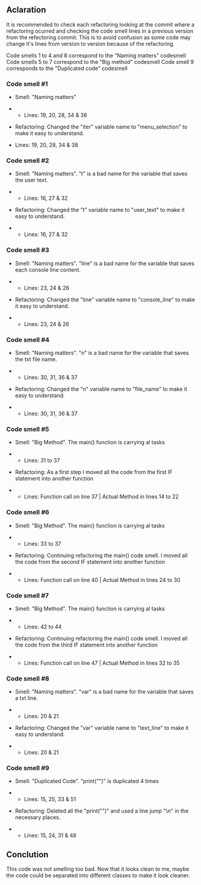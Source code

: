 ## Aclaration
It is recommended to check each refactoring looking at the commit where a refactoring ocurred and checking the code smell lines in a previous version from the refectoring commit. This is to avoid confusion as some code may change it's lines from version to version because of the refactoring.

Code smells 1 to 4 and 8 correspond to the "Naming matters" codesmell
Code smells 5 to 7  correspond to the "Big method" codesmell
Code smell 9 corresponds to the "Duplicated code" codesmell

### Code smell #1
* Smell:  "Naming matters"
* * Lines: 19, 20, 28, 34 & 38

* Refactoring: Changed the "iter" variable name to "menu_selection" to make it easy to understand.
* Lines: 19, 20, 28, 34 & 38

### Code smell #2
* Smell: "Naming matters". "t" is a bad name for the variable that saves the user text.
* * Lines: 16, 27 & 32

* Refactoring: Changed the "t" variable name to "user_text" to make it easy to understand.
* * Lines: 16, 27 & 32

### Code smell #3
* Smell: "Naming matters". "line" is a bad name for the variable that saves each console line content.
* * Lines: 23, 24 & 26

* Refactoring: Changed the "line" variable name to "console_line" to make it easy to understand.
* * Lines: 23, 24 & 26

### Code smell #4
* Smell: "Naming matters". "n" is a bad name for the variable that saves the txt file name.
* * Lines: 30, 31, 36 & 37

* Refactoring: Changed the "n" variable name to "file_name" to make it easy to understand.
* * Lines: 30, 31, 36 & 37

### Code smell #5
* Smell: "Big Method". The main() function is carrying al tasks
* * Lines: 31 to 37

* Refactoring: As a first step I moved all the code from the first IF statement into another function
* * Lines: Function call on line 37  |  Actual Method in lines 14 to 22

### Code smell #6
* Smell: "Big Method". The main() function is carrying al tasks
* * Lines: 33 to 37

* Refactoring: Continuing refactoring the main() code smell. I moved all the code from the second IF statement into another function
* * Lines: Function call on line 40  |  Actual Method in lines 24 to 30

### Code smell #7
* Smell: "Big Method". The main() function is carrying al tasks
* * Lines: 42 to 44

* Refactoring: Continuing refactoring the main() code smell. I moved all the code from the third IF statement into another function
* * Lines: Function call on line 47  |  Actual Method in lines 32 to 35

### Code smell #8
* Smell: "Naming matters". "var" is a bad name for the variable that saves a txt line.
* * Lines: 20 & 21

* Refactoring: Changed the "var" variable name to "text_line" to make it easy to understand.
* * Lines: 20 & 21

### Code smell #9
* Smell: "Duplicated Code".  "print("")" is duplicated 4 times
* * Lines: 15, 25, 33 & 51

* Refactoring: Deleted all the "print("")" and used a line jump "\n" in the necessary places. 
* * Lines: 15, 24, 31 & 48

## Conclution
This code was not smelling too bad.
Now that it looks clean to me, maybe the code could be separated into different classes to make it look cleaner.
